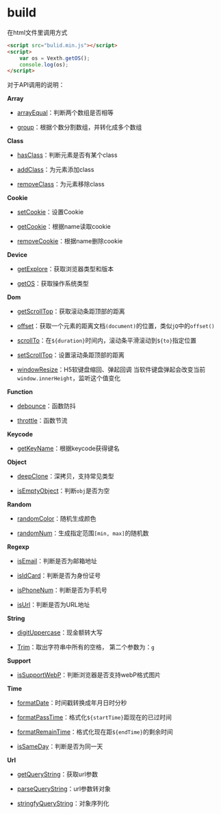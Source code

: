 # build

在html文件里调用方式
```html
<script src="bulid.min.js"></script>
<script>
	var os = Vexth.getOS();
	console.log(os);
</script>
```

对于API调用的说明：

**Array**

- [arrayEqual](https://github.com/Vexth/build/blob/master/src/Array/arrayEqual.js)：判断两个数组是否相等

- [group](https://github.com/Vexth/build/blob/master/src/Array/group.js)：根据个数分割数组，并转化成多个数组

**Class**

- [hasClass](https://github.com/Vexth/build/blob/master/src/Class/hasClass.js)：判断元素是否有某个class

- [addClass](https://github.com/Vexth/build/blob/master/src/Class/addClass.js)：为元素添加class

- [removeClass](https://github.com/Vexth/build/blob/master/src/Class/removeClass.js)：为元素移除class

**Cookie**

- [setCookie](https://github.com/Vexth/build/blob/master/src/Cookie/setCookie.js)：设置Cookie

- [getCookie](https://github.com/Vexth/build/blob/master/src/Cookie/getCookie.js)：根据name读取cookie

- [removeCookie](https://github.com/Vexth/build/blob/master/src/Cookie/removeCookie.js)：根据name删除cookie

**Device**

- [getExplore](https://github.com/Vexth/build/blob/master/src/Device/getExplore.js)：获取浏览器类型和版本

- [getOS](https://github.com/Vexth/build/blob/master/src/Device/getOS.js)：获取操作系统类型

**Dom**

- [getScrollTop](https://github.com/Vexth/build/blob/master/src/Dom/getScrollTop.js)：获取滚动条距顶部的距离

- [offset](https://github.com/Vexth/build/blob/master/src/Dom/offset.js)：获取一个元素的距离文档```(document)```的位置，类似```jQ```中的```offset()```

- [scrollTo](https://github.com/Vexth/build/blob/master/src/Dom/scrollTo.js)：在```${duration}```时间内，滚动条平滑滚动到```${to}```指定位置

- [setScrollTop](https://github.com/Vexth/build/blob/master/src/Dom/setScrollTop.js)：设置滚动条距顶部的距离

- [windowResize](https://github.com/Vexth/build/blob/master/src/Dom/windowResize.js)：H5软键盘缩回、弹起回调 当软件键盘弹起会改变当前 ```window.innerHeight```，监听这个值变化

**Function**

- [debounce](https://github.com/Vexth/build/blob/master/src/Function/debounce.js)：函数防抖 

- [throttle](https://github.com/Vexth/build/blob/master/src/Function/throttle.js)：函数节流

**Keycode**

- [getKeyName](https://github.com/Vexth/build/blob/master/src/Keycode/getKeyName.js)：根据keycode获得键名

**Object**

- [deepClone](https://github.com/Vexth/build/blob/master/src/Object/deepClone.js)：深拷贝，支持常见类型

- [isEmptyObject](https://github.com/Vexth/build/blob/master/src/Object/isEmptyObject.js)：判断`obj`是否为空

**Random**

- [randomColor](https://github.com/Vexth/build/blob/master/src/Random/randomColor.js)：随机生成颜色

- [randomNum](https://github.com/Vexth/build/blob/master/src/Random/randomNum.js)：生成指定范围```[min, max]```的随机数

**Regexp**

- [isEmail](https://github.com/Vexth/build/blob/master/src/Regexp/isEmail.js)：判断是否为邮箱地址

- [isIdCard](https://github.com/Vexth/build/blob/master/src/Regexp/isIdCard.js)：判断是否为身份证号

- [isPhoneNum](https://github.com/Vexth/build/blob/master/src/Regexp/isPhoneNum.js)：判断是否为手机号

- [isUrl](https://github.com/Vexth/build/blob/master/src/Regexp/isUrl.js)：判断是否为URL地址

**String**

- [digitUppercase](https://github.com/Vexth/build/blob/master/src/String/digitUppercase.js)：现金额转大写

- [Trim](https://github.com/Vexth/build/blob/master/src/String/Trim.js)：取出字符串中所有的空格， 第二个参数为：```g```

**Support**

- [isSupportWebP](https://github.com/Vexth/build/blob/master/src/Support/isSupportWebP.js)：判断浏览器是否支持webP格式图片

**Time**

- [formatDate](https://github.com/Vexth/build/blob/master/src/Time/formatDate.js)：时间戳转换成年月日时分秒

- [formatPassTime](https://github.com/Vexth/build/blob/master/src/Time/formatPassTime.js)：格式化```${startTime}```距现在的已过时间

- [formatRemainTime](https://github.com/Vexth/build/blob/master/src/Time/formatRemainTime.js)：格式化现在距```${endTime}```的剩余时间

- [isSameDay](https://github.com/Vexth/build/blob/master/src/Time/isSameDay.js)：判断是否为同一天

**Url**

- [getQueryString](https://github.com/Vexth/build/blob/master/src/Url/getQueryString.js)：获取url参数

- [parseQueryString](https://github.com/Vexth/build/blob/master/src/Url/parseQueryString.js)：url参数转对象

- [stringfyQueryString](https://github.com/Vexth/build/blob/master/src/Url/stringfyQueryString.js)：对象序列化
